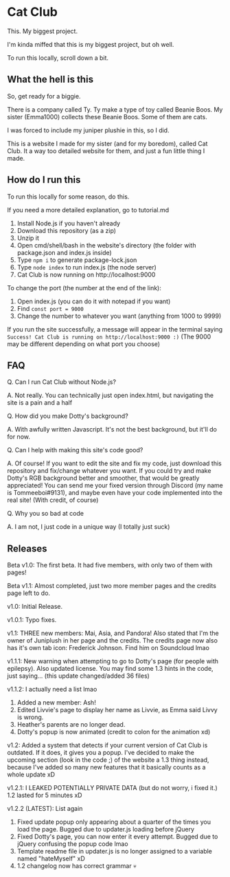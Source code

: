 # Cat Club
This. My biggest project.

I'm kinda miffed that this is my biggest project, but oh well.

To run this locally, scroll down a bit.

## What the hell is this
So, get ready for a biggie.

There is a company called Ty. Ty make a type of toy called Beanie Boos. My sister (Emma1000) collects these Beanie Boos. Some of them are cats.

I was forced to include my juniper plushie in this, so I did.

This is a website I made for my sister (and for my boredom), called Cat Club. It a way too detailed website for them, and just a fun little thing I made.

## How do I run this
To run this locally for some reason, do this.

If you need a more detailed explanation, go to tutorial.md

1. Install Node.js if you haven't already
2. Download this repository (as a zip)
3. Unzip it
4. Open cmd/shell/bash in the website's directory (the folder with package.json and index.js inside)
5. Type `npm i` to generate package-lock.json
6. Type `node index` to run index.js (the node server)
7. Cat Club is now running on http://localhost:9000

To change the port (the number at the end of the link):

1. Open index.js (you can do it with notepad if you want)
2. Find `const port = 9000`
3. Change the number to whatever you want (anything from 1000 to 9999)

If you run the site successfully, a message will appear in the terminal saying `Success! Cat Club is running on http://localhost:9000 :)` (The 9000 may be different depending on what port you choose)

## FAQ
Q. Can I run Cat Club without Node.js?

A. Not really. You can technically just open index.html, but navigating the site is a pain and a half

Q. How did you make Dotty's background?

A. With awfully written Javascript. It's not the best background, but it'll do for now.

Q. Can I help with making this site's code good?

A. Of course! If you want to edit the site and fix my code, just download this repository and fix/change whatever you want. If you could try and make Dotty's RGB background better and smoother, that would be greatly appreciated! You can send me your fixed version through Discord (my name is Tommeeboi#9131), and maybe even have your code implemented into the real site! (With credit, of course)

Q. Why you so bad at code

A. I am not, I just code in a unique way (I totally just suck)

## Releases
Beta v1.0: The first beta. It had five members, with only two of them with pages!

Beta v1.1: Almost completed, just two more member pages and the credits page left to do.

v1.0: Initial Release.

v1.0.1: Typo fixes.

v1.1: THREE new members: Mai, Asia, and Pandora! Also stated that I'm the owner of Juniplush in her page and the credits. The credits page now also has it's own tab icon: Frederick Johnson. Find him on Soundcloud lmao

v1.1.1: New warning when attempting to go to Dotty's page (for people with epilepsy). Also updated license. You may find some 1.3 hints in the code, just saying... (this update changed/added 36 files)

v1.1.2: I actually need a list lmao

1. Added a new member: Ash!
2. Edited Livvie's page to display her name as Livvie, as Emma said Livvy is wrong.
3. Heather's parents are no longer dead.
4. Dotty's popup is now animated (credit to colon for the animation xd)

v1.2: Added a system that detects if your current version of Cat Club is outdated. If it does, it gives you a popup. I've decided to make the upcoming section (look in the code ;) of the website a 1.3 thing instead, because I've added so many new features that it basically counts as a whole update xD

v1.2.1: I LEAKED POTENTIALLY PRIVATE DATA (but do not worry, i fixed it.) 1.2 lasted for 5 minutes xD

v1.2.2 (LATEST): List again

1. Fixed update popup only appearing about a quarter of the times you load the page. Bugged due to updater.js loading before jQuery
2. Fixed Dotty's page, you can now enter it every attempt. Bugged due to jQuery confusing the popup code lmao
3. Template readme file in updater.js is no longer assigned to a variable named "hateMyself" xD
4. 1.2 changelog now has correct grammar :skull: